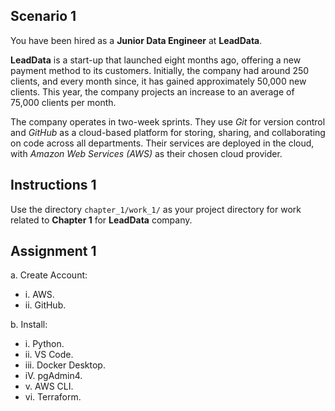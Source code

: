## Scenario 1
You have been hired as a **Junior Data Engineer** at **LeadData**.

**LeadData** is a start-up that launched eight months ago, offering a new payment method to its customers. Initially, the company had around 250 clients, and every month since, it has gained approximately 50,000 new clients. This year, the company projects an increase to an average of 75,000 clients per month.

The company operates in two-week sprints. They use *Git* for version control and *GitHub* as a cloud-based platform for storing, sharing, and collaborating on code across all departments. Their services are deployed in the cloud, with *Amazon Web Services (AWS)* as their chosen cloud provider.

## Instructions 1
Use the directory `chapter_1/work_1/` as your project directory for work related to **Chapter 1** for **LeadData** company.

## Assignment 1
a. Create Account:
* i. AWS.
* ii. GitHub.

b. Install:
* i. Python.
* ii. VS Code.
* iii. Docker Desktop.
* iV. pgAdmin4.
* v. AWS CLI.
* vi. Terraform.